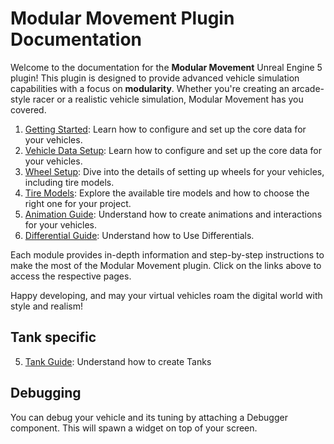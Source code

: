 # Modular Movement Plugin Documentation

Welcome to the documentation for the **Modular Movement** Unreal Engine 5 plugin! This plugin is designed to provide advanced vehicle simulation capabilities with a focus on **modularity**. Whether you're creating an arcade-style racer or a realistic vehicle simulation, Modular Movement has you covered.



1. [Getting Started](./Modules/QuickSetup.md): Learn how to configure and set up the core data for your vehicles.
2. [Vehicle Data Setup](./Modules/VehicleDataSetup.md): Learn how to configure and set up the core data for your vehicles.
3. [Wheel Setup](./Modules/WheelData.md): Dive into the details of setting up wheels for your vehicles, including tire models.
4. [Tire Models](./Modules/TireModels.md): Explore the available tire models and how to choose the right one for your project.
5. [Animation Guide](./Modules/AnimatioGuide.md): Understand how to create animations and interactions for your vehicles.
5. [Differential Guide](./Modules/Differential.md): Understand how to Use Differentials.

Each module provides in-depth information and step-by-step instructions to make the most of the Modular Movement plugin. Click on the links above to access the respective pages.

Happy developing, and may your virtual vehicles roam the digital world with style and realism!


## Tank specific 
5. [Tank Guide](./Modules/Tank.md): Understand how to create Tanks  
## Debugging

You can debug your vehicle and its tuning by attaching a Debugger component. This will spawn a widget on top of your screen.
